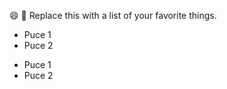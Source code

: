 :smile:
:tada:
Replace this with a list of your favorite things.

* Puce 1
* Puce 2

- Puce 1
- Puce 2
